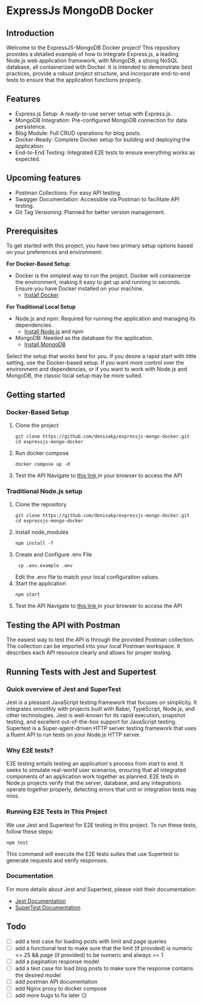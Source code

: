 # ExpressJs MongoDB Docker

## Introduction

Welcome to the ExpressJS-MongoDB Docker project! This repository provides a detailed example of how to integrate
Express.js, a leading Node.js web application framework, with MongoDB, a strong NoSQL database, all containerized with
Docker. It is intended to demonstrate best practices, provide a robust project structure, and incorporate end-to-end
tests to ensure that the application functions properly.

## Features

- Express.js Setup: A ready-to-use server setup with Express.js.
- MongoDB Integration: Pre-configured MongoDB connection for data persistence.
- Blog Module: Full CRUD operations for blog posts.
- Docker-Ready: Complete Docker setup for building and deploying the application.
- End-to-End Testing: Integrated E2E tests to ensure everything works as expected.

## Upcoming features

- Postman Collections: For easy API testing.
- Swagger Documentation: Accessible via Postman to facilitate API testing.
- Git Tag Versioning: Planned for better version management.

## Prerequisites

To get started with this project, you have two primary setup options based on your preferences and environment:

**For Docker-Based Setup**:

- Docker is the simplest way to run the project. Docker will containerize the environment, making it easy to get up and running in
seconds. Ensure you have Docker installed on your machine.
  - [Install Docker](https://docs.docker.com/engine/install/)

**For Traditional Local Setup**

- Node.js and npm: Required for running the application and managing its dependencies. 
    - [Install Node.js](https://nodejs.org/en/download) and npm
- MongoDB: Needed as the database for the application.
    - [Install MongoDB](https://www.mongodb.com/try/download/community)

Select the setup that works best for you.
If you desire a rapid start with little setting, use the Docker-based setup.
If you want more control over the environment and dependencies,
or if you want to work with Node.js and MongoDB, the classic local setup may be more suited.

## Getting started

### Docker-Based Setup

1. Clone the project
   ```shell
   git clone https://github.com/denisakp/expressjs-mongo-docker.git
   cd expressjs-mongo-docker
   ```
2. Run docker compose
   ``` shell
   docker compose up -d
   ```
3. Test the API
   Navigate to [this link ](http://localhost:3000/api/healthcheck) in your browser to access the API

### Traditional Node.js setup
1. Clone the repository
      ```shell
   git clone https://github.com/denisakp/expressjs-mongo-docker.git
   cd expressjs-mongo-docker
   ```
2. Install node_modules
   ```shell
   npm install -f
   ```
3. Create and Configure .env File
   ```shell
    cp .env.example .env
   ```
    Edit the .env file to match your local configuration values.
4. Start the application
    ```shell
    npm start
   ```
5. Test the API
   Navigate to [this link ](http://localhost:3000/api/healthcheck) in your browser to access the API


## Testing the API with Postman

The easiest way to test the API is through the provided Postman collection. The collection can be imported into your 
local Postman workspace. It describes each API resource clearly and allows for proper testing.

## Running Tests with Jest and Supertest

### Quick overview of Jest and SuperTest

Jest is a pleasant JavaScript testing framework that focuses on simplicity. It integrates smoothly with projects built
with Babel, TypeScript, Node.js, and other technologies. Jest is well-known for its rapid execution, snapshot testing,
and excellent out-of-the-box support for JavaScript testing. Supertest is a Super-agent-driven HTTP server testing
framework that uses a fluent API to run tests on your Node.js HTTP server.

### Why E2E tests?

E2E testing entails testing an application's process from start to end. It seeks to simulate real-world user
scenarios, ensuring that all integrated components of an application work together as planned. E2E tests in Node.js
projects verify that the server, database, and any integrations operate together properly, detecting errors that unit
or integration tests may miss.

### Running E2E Tests in This Project

We use Jest and Supertest for E2E testing in this project. To run these tests, follow these steps:

```shell
npm test
```
This command will execute the E2E tests suites that use Supertest to generate requests and verify responses.

### Documentation

For more details about Jest and Supertest, please visit their documentation:

- [Jest Documentation](https://jestjs.io/docs/getting-started)
- [SuperTest Documentation](https://github.com/ladjs/supertest)


## Todo

- [ ] add a test case for loading posts with limit and page queries
- [ ] add a functional test to make sure that the limit (if provided) is numeric <= 25 && page (if provided) to be 
numeric and always >= 1
- [ ] add a pagination response model
- [ ] add a test case for load blog posts to make sure the response contains the desired model
- [ ] add postman API documentation
- [ ] add Nginx proxy to docker compose
- [ ] add more bugs to fix later 😏 